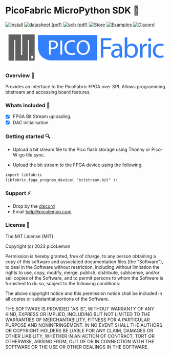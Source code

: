 # PicoFabric MicroPython SDK :lemon: # 
[![Install](https://img.shields.io/badge/VSCode-Extension-f3cd5a?longCache=true&style=flat-rounded)](https://github.com/picolemon/picofabric-ide)
[![datasheet (pdf)](https://img.shields.io/badge/Data%20Sheet-PDF-f3cd5a?longCache=true&style=flat-rounded)](https://github.com/picolemon/picofabric-hardware/doc/datasheet.pdf)
[![sch (pdf)](https://img.shields.io/badge/SCH-PDF-f3cd5a?longCache=true&style=flat-rounded)](https://github.com/picolemon/picofabric-hardware/doc/sch.pdf)
[![Store](https://img.shields.io/badge/Store-PicoLemon-f3cd5a?longCache=true&style=flat-rounded)](http://picolemon.com/board/PICOFABRIC)
[![Examples](https://img.shields.io/badge/Code-Examples-f3cd5a?longCache=true&style=flat-rounded)](https://github.com/picolemon/picofabric-examples)
[![Discord](https://img.shields.io/badge/@-Discord-f3cd5a?longCache=true&style=flat-rounded)](https://discord.gg/Be3yFCzyrp)

![HyperRam board overview](doc/images/micropythonsdk.png)

### Overview :hammer:
Provides an interface to the PicoFabric FPGA over SPI. Allows programming bitstream and accessing board features.

### Whats included :musical_note:
- [x] FPGA Bit Stream uploading.
- [x] DAC initialisation.

### Getting started :mag:
- Upload a bit stream file to the Pico flash storage using Thonny or Pico-W-go file sync.

- Upload the bit stream to the FPGA device using the following.
```
import libfabric
libfabric.fpga_program_device( "bitstream.bit" ):
```

### Support :zap:
- Drop by the [discord](https://discord.gg/Be3yFCzyrp)
- Email help@picolemon.com

### License :penguin:
 
The MIT License (MIT)

Copyright (c) 2023 picoLemon

Permission is hereby granted, free of charge, to any person obtaining a copy of this software and associated documentation files (the "Software"), to deal in the Software without restriction, including without limitation the rights to use, copy, modify, merge, publish, distribute, sublicense, and/or sell copies of the Software, and to permit persons to whom the Software is furnished to do so, subject to the following conditions:

The above copyright notice and this permission notice shall be included in all copies or substantial portions of the Software.

THE SOFTWARE IS PROVIDED "AS IS", WITHOUT WARRANTY OF ANY KIND, EXPRESS OR IMPLIED, INCLUDING BUT NOT LIMITED TO THE WARRANTIES OF MERCHANTABILITY, FITNESS FOR A PARTICULAR PURPOSE AND NONINFRINGEMENT. IN NO EVENT SHALL THE AUTHORS OR COPYRIGHT HOLDERS BE LIABLE FOR ANY CLAIM, DAMAGES OR OTHER LIABILITY, WHETHER IN AN ACTION OF CONTRACT, TORT OR OTHERWISE, ARISING FROM, OUT OF OR IN CONNECTION WITH THE SOFTWARE OR THE USE OR OTHER DEALINGS IN THE SOFTWARE.
